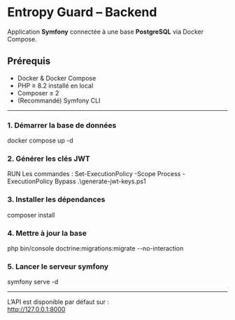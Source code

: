# Entropy Guard – Backend

Application **Symfony** connectée à une base **PostgreSQL** via Docker Compose.

## Prérequis
- Docker & Docker Compose
- PHP ≥ 8.2 installé en local
- Composer ≥ 2
- (Recommandé) Symfony CLI

---

### 1. Démarrer la base de données
docker compose up -d


### 2. Générer les clés JWT
RUN Les commandes : 
Set-ExecutionPolicy -Scope Process -ExecutionPolicy Bypass
.\generate-jwt-keys.ps1

### 3. Installer les dépendances
composer install

### 4. Mettre à jour la base
php bin/console doctrine:migrations:migrate --no-interaction

### 5. Lancer le serveur symfony 
symfony serve -d


---

L’API est disponible par défaut sur :  
http://127.0.0.1:8000